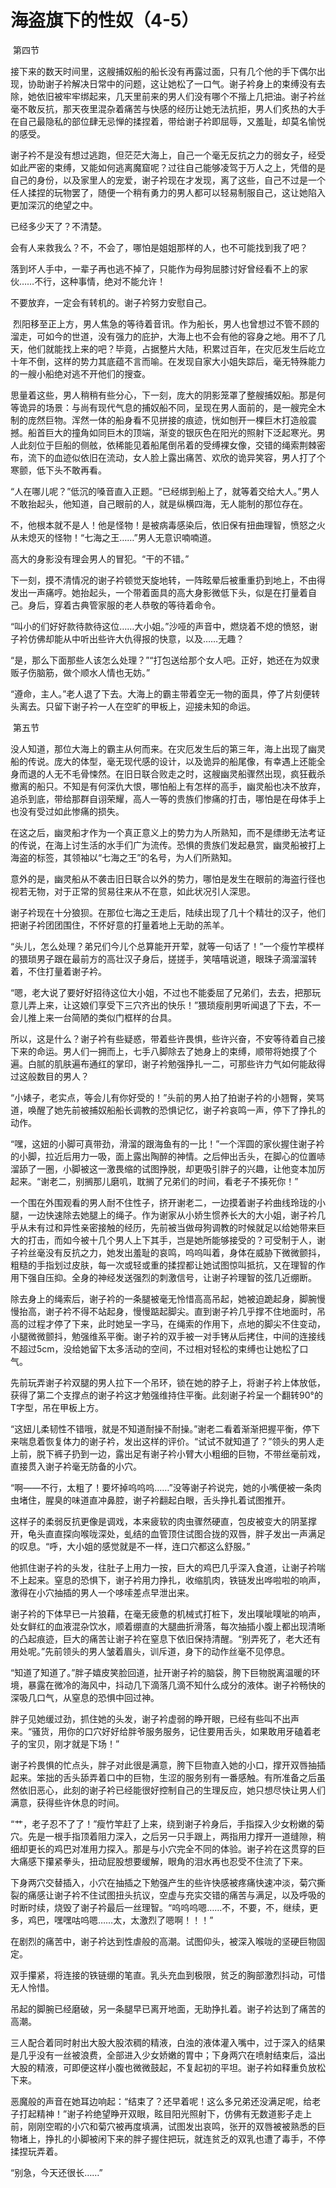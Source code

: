 # 海盗旗下的性奴（4-5）

 第四节

接下来的数天时间里，这艘捕奴船的船长没有再露过面，只有几个他的手下偶尔出现，协助谢子衿解决日常中的问题，这让她松了一口气。谢子衿身上的束缚没有去除，她依旧被牢牢绑起来，几天里前来的男人们没有哪个不揩上几把油。谢子衿丝毫不敢反抗，那天夜里混杂着痛苦与快感的经历让她无法抗拒，男人们炙热的大手在自己最隐私的部位肆无忌惮的揉捏着，带给谢子衿即屈辱，又羞耻，却莫名愉悦的感受。

谢子衿不是没有想过逃跑，但茫茫大海上，自己一个毫无反抗之力的弱女子，经受如此严密的束缚，又能如何逃离魔窟呢？过往自己能够凌驾于万人之上，凭借的是自己的身份，以及家里人的宠爱，谢子衿现在才发现，离了这些，自己不过是一个任人揉捏的玩物罢了，随便一个稍有勇力的男人都可以轻易制服自己，这让她陷入更加深沉的绝望之中。

已经多少天了？不清楚。

会有人来救我么？不，不会了，哪怕是姐姐那样的人，也不可能找到我了吧？

落到坏人手中，一辈子再也逃不掉了，只能作为母狗屈膝讨好曾经看不上的家伙……不行，这种事情，绝对不能允许！

不要放弃，一定会有转机的。谢子衿努力安慰自己。

 烈阳移至正上方，男人焦急的等待着音讯。作为船长，男人也曾想过不管不顾的溜走，可如今的世道，没有强力的庇护，大海上也不会有他的容身之地。用不了几天，他们就能找上来的吧？毕竟，占据整片大陆，积累过百年，在灾厄发生后屹立十年不倒，这样的势力其底蕴不言而喻。在发现自家大小姐失踪后，毫无特殊能力的一艘小船绝对逃不开他们的搜查。

思量着这些，男人稍稍有些分心，下一刻，庞大的阴影笼罩了整艘捕奴船。那是何等诡异的场景：与尚有现代气息的捕奴船不同，呈现在男人面前的，是一艘完全木制的庞然巨物。浑然一体的船身看不见拼接的痕迹，恍如刨开一棵巨木打造般震撼。船首巨大的撞角如同巨木的顶端，渐变的银灰色在阳光的照射下泛起寒光。男人此刻位于巨船的侧舷，依稀能见着船尾倒吊着的受缚裸女像，交错的绳索荆棘密布，流下的血迹似依旧在流动，女人脸上露出痛苦、欢欣的诡异笑容，男人打了个寒颤，低下头不敢再看。

“人在哪儿呢？”低沉的嗓音直入正题。“已经绑到船上了，就等着交给大人。”男人不敢抬起头，他知道，自己眼前的人，就是纵横四海，无人能制的那位存在。

不，他根本就不是人！他是怪物！是被病毒感染后，依旧保有扭曲理智，愤怒之火从未熄灭的怪物！“七海之王……”男人无意识喃喃道。

高大的身影没有理会男人的冒犯。“干的不错。”

下一刻，摸不清情况的谢子衿顿觉天旋地转，一阵眩晕后被重重扔到地上，不由得发出一声痛哼。她抬起头，一个带着面具的高大身影微低下头，似是在打量着自己。身后，穿着古典管家服的老人恭敬的等待着命令。

“叫小的们好好款待款待这位……大小姐。”沙哑的声音中，燃烧着不熄的愤怒，谢子衿仿佛却能从中听出些许大仇得报的快意，以及……无趣？

“是，那么下面那些人该怎么处理？”“打包送给那个女人吧。正好，她还在为奴隶贩子伤脑筋，做个顺水人情也无妨。”

“遵命，主人。”老人退了下去。大海上的霸主带着空无一物的面具，停了片刻便转头离去。只留下谢子衿一人在空旷的甲板上，迎接未知的命运。

 第五节

没人知道，那位大海上的霸主从何而来。在灾厄发生后的第三年，海上出现了幽灵船的传说。庞大的体型，毫无现代感的设计，以及诡异的船尾像，有幸遇上还能全身而退的人无不毛骨悚然。在旧日联合败走之时，这艘幽灵船骤然出现，疯狂截杀撤离的船只。不知是有何深仇大恨，哪怕船上有怎样的高手，幽灵船也决不放弃，追杀到底，带给那群自诩荣耀，高人一等的贵族们惨痛的打击，哪怕是在母体手上也没有受过如此惨痛的损失。

在这之后，幽灵船才作为一个真正意义上的势力为人所熟知，而不是缥缈无法考证的传说，在海上讨生活的水手们广为流传。恐惧的贵族们发起悬赏，幽灵船被打上海盗的标签，其领袖以“七海之王”的名号，为人们所熟知。

意外的是，幽灵船从不袭击旧日联合以外的势力，哪怕是发生在眼前的海盗行径也视若无物，对于正常的贸易往来从不在意，如此状况引人深思。 

谢子衿现在十分狼狈。在那位七海之王走后，陆续出现了几十个精壮的汉子，他们把谢子衿团团围住，不怀好意的打量着地上无助的羔羊。

“头儿，怎么处理？弟兄们今儿个总算能开开荤，就等一句话了！”一个瘦竹竿模样的猥琐男子跟在最前方的高壮汉子身后，搓搓手，笑嘻嘻说道，眼珠子滴溜溜转着，不住打量着谢子衿。

“嗯，老大说了要好好招待这位大小姐，不过也不能委屈了兄弟们，去去，把那玩意儿弄上来，让这娘们享受下三穴齐出的快乐！”猥琐瘦削男听闻退了下去，不一会儿推上来一台简陋的类似门框样的台具。

所以，这是什么？谢子衿有些疑惑，带着些许畏惧，些许兴奋，不安等待着自己接下来的命运。男人们一拥而上，七手八脚除去了她身上的束缚，顺带将她摸了个遍。白腻的肌肤遍布通红的掌印，谢子衿勉强挣扎一二，可那些许力气如何能敌得过这般数目的男人？

“小婊子，老实点，等会儿有你好受的！”头前的男人拍了拍谢子衿的小翘臀，笑骂道，唤醒了她先前被捕奴船船长调教的恐惧记忆，谢子衿哀鸣一声，停下了挣扎的动作。

“嘿，这妞的小脚可真带劲，滑溜的跟海鱼有的一比！”一个浑圆的家伙握住谢子衿的小脚，拉近后用力一吸，面上露出陶醉的神情。之后伸出舌头，在脚心的位置哧溜舔了一圈，小脚被这一激畏缩的试图挣脱，却更吸引胖子的兴趣，让他变本加厉起来。“谢老二，别搁那儿磨叽，耽搁了兄弟们的时间，看老子不揍死你！”

一个围在外围观看的男人耐不住性子，挤开谢老二，一边摸着谢子衿曲线玲珑的小腿，一边快速除去她腿上的绳子。作为谢家从小娇生惯养长大的大小姐，谢子衿几乎从未有过和异性亲密接触的经历，先前被当做母狗调教的时候就足以给她带来巨大的打击，而如今被十几个男人上下其手，岂是她所能够接受的？可受制于人，谢子衿丝毫没有反抗之力，她发出羞耻的哀鸣，呜呜叫着，身体在威胁下微微颤抖，粗糙的手指划过皮肤，每一次或轻或重的揉捏都让她试图惊叫抵抗，又在理智的作用下强自压抑。全身的神经发送强烈的刺激信号，让谢子衿理智的弦几近绷断。

除去身上的绳索后，谢子衿的一条腿被毫无怜惜高高吊起，她被迫跪起身，脚腕慢慢抬高，谢子衿不得不站起身，慢慢踮起脚尖。直到谢子衿几乎撑不住地面时，吊高的过程才停了下来，此时她呈一字马，在绳索的作用下，点地的脚尖不住变动，小腿微微颤抖，勉强维系平衡。谢子衿的双手被一对手铐从后拷住，中间的连接线不超过5cm，没给她留下太多活动的空间，不过相对轻松的束缚也让她松了口气。

先前玩弄谢子衿双腿的男人拉下一个吊环，锁在她的脖子上，将谢子衿上体放低，获得了第二个支撑点的谢子衿这才勉强维持住平衡。此刻谢子衿呈一个翻转90°的T字型，吊在甲板上方。

“这妞儿柔韧性不错哦，就是不知道耐操不耐操。”谢老二看着渐渐把握平衡，停下来喘息着恢复体力的谢子衿，发出这样的评价。“试试不就知道了？”领头的男人走上前，脱下裤子扔到一边，露出足有谢子衿小臂大小粗细的巨物，不带丝毫前戏，直接贯入谢子衿毫无防备的小穴。

“啊——不行，太粗了！要坏掉呜呜呜……”没等谢子衿说完，她的小嘴便被一条肉虫堵住，腥臭的味道直冲鼻腔，谢子衿翻起白眼，舌头挣扎着试图推开。

这样子的柔弱反抗更像是调戏，本来疲软的肉虫骤然硬直，包皮被变大的阴茎撑开，龟头直直探向喉咙深处，虬结的血管顶住试图合拢的双唇，胖子发出一声满足的叹息。“呼，大小姐的感觉就是不一样，连口穴都这么舒服。”

他抓住谢子衿的头发，往肚子上用力一按，巨大的鸡巴几乎深入食道，让谢子衿喘不上起来。窒息的恐惧下，谢子衿用力挣扎，收缩肌肉，铁链发出哗啦啦的响声，激得在小穴抽插的男人一个哆嗦差点早泄出来。

谢子衿的下体早已一片狼藉，在毫无疲惫的机械式打桩下，发出噗呲噗呲的响声，处女鲜红的血液混杂饮水，顺着绷直的大腿曲折滑落，每次抽插小腹上都出现清晰的凸起痕迹，巨大的痛苦让谢子衿在窒息下依旧保持清醒。“别弄死了，老大还有用处呢。”先前领头的男人皱着眉头，训斥道，身下的动作丝毫不见停息。

“知道了知道了。”胖子嬉皮笑脸回道，扯开谢子衿的脑袋，胯下巨物脱离温暖的环境，暴露在微冷的海风中，抖动几下滴落几滴不知什么成分的液体。谢子衿畅快的深吸几口气，从窒息的恐惧中回过神。

胖子见她缓过劲，抓住她的头发，谢子衿虚弱的睁开眼，已经有些叫不出声来。“骚货，用你的口穴好好给胖爷服务服务，记住要用舌头，如果敢用牙磕着老子的宝贝，刚才就是下场！”

谢子衿畏惧的忙点头，胖子对此很是满意，胯下巨物直入她的小口，撑开双唇抽插起来。笨拙的舌头舔弄着口中的巨物，生涩的服务别有一番感触。有所准备之后虽然依旧恶心，此刻的谢子衿已经能很好控制自己的生理反应，她只想尽快让男人们满意，获得些许休息的时间。

“艹，老子忍不了了！”瘦竹竿赶了上来，绕到谢子衿身后，手指探入少女粉嫩的菊穴。先是一根手指顶着阻力深入，之后另一只手跟上，两指用力撑开一道缝隙，稍细却更长的鸡巴对准用力探入。那是与小穴完全不同的体验。谢子衿在这贯穿的巨大痛感下攥紧拳头，扭动屁股想要缓解，眼角的泪水再也忍受不住流了下来。

下身两穴交替插入，小穴在抽插之下勉强产生的些许快感被疼痛快速冲淡，菊穴撕裂的痛感让谢子衿不住试图扭头抗议，空虚与充实交错的痛苦与满足，以及呼吸的时断时续，烧毁了谢子衿最后一丝理智。“呜呜呜嗯……不，不要，不，继续，更多，鸡巴，嘿嘿咕呜嗯……太，太激烈了嗯啊！！！”

在剧烈的痛苦中，谢子衿达到性虐般的高潮。试图仰头，被深入喉咙的坚硬巨物固定。

双手攥紧，将连接的铁链绷的笔直。乳头充血到极限，贫乏的胸部激烈抖动，可惜无人怜惜。

吊起的脚腕已经磨破，另一条腿早已离开地面，无助挣扎着。谢子衿达到了痛苦的高潮。

三人配合着同时射出大股大股浓稠的精液，白浊的液体灌入嘴中，过于深入的结果是几乎没有一丝被浪费，全部进入少女娇嫩的胃中；下身两穴在喷射结束后，溢出大股的精液，可即便这样小腹也微微鼓起，不复起初的平坦。谢子衿如释重负放松下来。

恶魔般的声音在她耳边响起：“结束了？还早着呢！这么多兄弟还没满足呢，给老子打起精神！”谢子衿绝望睁开双眼，眩目阳光照射下，仿佛有无数道影子走上前，刚刚空暇的小穴和菊穴被再度填满，试图发出哀鸣，张开的双唇被被熟悉的巨物堵上，挣扎的小脚被闲下来的胖子握住把玩，就连贫乏的双乳也遭了毒手，不停揉捏玩弄着。

“别急，今天还很长……”